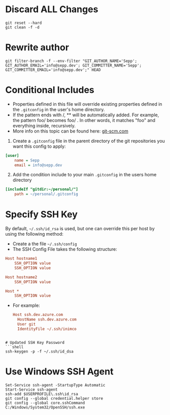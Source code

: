 # Discard ALL Changes
```shell
git reset --hard
git clean -f -d
```

# Rewrite author
```shell
git filter-branch -f --env-filter "GIT_AUTHOR_NAME='Sepp'; GIT_AUTHOR_EMAIL='info@sepp.dev'; GIT_COMMITTER_NAME='Sepp'; GIT_COMMITTER_EMAIL='info@sepp.dev';" HEAD
```

# Conditional Includes
- Properties defined in this file will override existing properties defined in the `.gitconfig` in the user's home directory.
- If the pattern ends with /, ** will be automatically added. For example, the pattern foo/ becomes foo/ . In other words, it matches "foo" and everything inside, recursively.
- More info on this topic can be found here: [git-scm.com](https://git-scm.com/docs/git-config#_conditional_includes)

1. Create a `.gitconfig` file in the parent directory of the git repositories you want this config to apply:
```ini
[user]
	name = Sepp
	email = info@sepp.dev
```

2. Add the condition include to your main `.gitconfig` in the users home directory
```ini
[includeIf "gitdir:~/personal/"]
    path = ~/personal/.gitconfig
```

# Specify SSH Key
By default, `~/.ssh/id_rsa` is used, but one can override this per host by using the following method:

- Create a the file `~/.ssh/config`
- The SSH Config File takes the following structure:
```ini
Host hostname1
    SSH_OPTION value
    SSH_OPTION value

Host hostname2
    SSH_OPTION value

Host *
    SSH_OPTION value
```
- For example:
  ```ini
  Host ssh.dev.azure.com
    HostName ssh.dev.azure.com
    User git
    IdentityFile ~/.ssh/inimco
```

# Updated SSH Key Password
```shell
ssh-keygen -p -f ~/.ssh/id_dsa
```

# Use Windows SSH Agent
```shell
Set-Service ssh-agent -StartupType Automatic
Start-Service ssh-agent
ssh-add $USERPROFILE\.ssh\id_rsa
git config --global credential.helper store
git config --global core.sshCommand C:/Windows/System32/OpenSSH/ssh.exe
```
